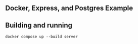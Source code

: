 ## Docker, Express, and Postgres Example

## Building and running

```
docker compose up --build server
```

